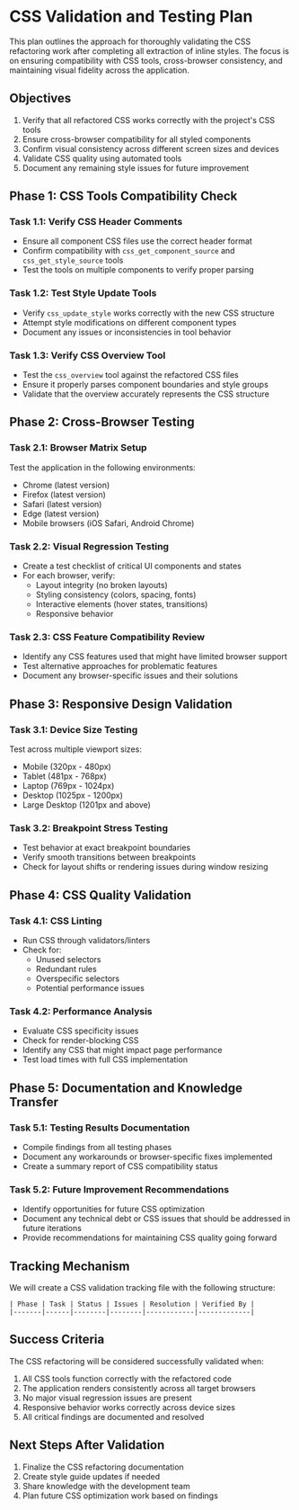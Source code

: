 # CSS Validation and Testing Plan

This plan outlines the approach for thoroughly validating the CSS refactoring work after completing all extraction of inline styles. The focus is on ensuring compatibility with CSS tools, cross-browser consistency, and maintaining visual fidelity across the application.

## Objectives

1. Verify that all refactored CSS works correctly with the project's CSS tools
2. Ensure cross-browser compatibility for all styled components
3. Confirm visual consistency across different screen sizes and devices
4. Validate CSS quality using automated tools
5. Document any remaining style issues for future improvement

## Phase 1: CSS Tools Compatibility Check

### Task 1.1: Verify CSS Header Comments
- Ensure all component CSS files use the correct header format
- Confirm compatibility with `css_get_component_source` and `css_get_style_source` tools
- Test the tools on multiple components to verify proper parsing

### Task 1.2: Test Style Update Tools
- Verify `css_update_style` works correctly with the new CSS structure
- Attempt style modifications on different component types
- Document any issues or inconsistencies in tool behavior

### Task 1.3: Verify CSS Overview Tool
- Test the `css_overview` tool against the refactored CSS files
- Ensure it properly parses component boundaries and style groups
- Validate that the overview accurately represents the CSS structure

## Phase 2: Cross-Browser Testing

### Task 2.1: Browser Matrix Setup
Test the application in the following environments:
- Chrome (latest version)
- Firefox (latest version)
- Safari (latest version)
- Edge (latest version)
- Mobile browsers (iOS Safari, Android Chrome)

### Task 2.2: Visual Regression Testing
- Create a test checklist of critical UI components and states
- For each browser, verify:
  - Layout integrity (no broken layouts)
  - Styling consistency (colors, spacing, fonts)
  - Interactive elements (hover states, transitions)
  - Responsive behavior

### Task 2.3: CSS Feature Compatibility Review
- Identify any CSS features used that might have limited browser support
- Test alternative approaches for problematic features
- Document any browser-specific issues and their solutions

## Phase 3: Responsive Design Validation

### Task 3.1: Device Size Testing
Test across multiple viewport sizes:
- Mobile (320px - 480px)
- Tablet (481px - 768px)
- Laptop (769px - 1024px)
- Desktop (1025px - 1200px)
- Large Desktop (1201px and above)

### Task 3.2: Breakpoint Stress Testing
- Test behavior at exact breakpoint boundaries
- Verify smooth transitions between breakpoints
- Check for layout shifts or rendering issues during window resizing

## Phase 4: CSS Quality Validation

### Task 4.1: CSS Linting
- Run CSS through validators/linters
- Check for:
  - Unused selectors
  - Redundant rules
  - Overspecific selectors
  - Potential performance issues

### Task 4.2: Performance Analysis
- Evaluate CSS specificity issues
- Check for render-blocking CSS
- Identify any CSS that might impact page performance
- Test load times with full CSS implementation

## Phase 5: Documentation and Knowledge Transfer

### Task 5.1: Testing Results Documentation
- Compile findings from all testing phases
- Document any workarounds or browser-specific fixes implemented
- Create a summary report of CSS compatibility status

### Task 5.2: Future Improvement Recommendations
- Identify opportunities for future CSS optimization
- Document any technical debt or CSS issues that should be addressed in future iterations
- Provide recommendations for maintaining CSS quality going forward

## Tracking Mechanism

We will create a CSS validation tracking file with the following structure:

```
| Phase | Task | Status | Issues | Resolution | Verified By |
|-------|------|--------|--------|------------|-------------|
```

## Success Criteria

The CSS refactoring will be considered successfully validated when:

1. All CSS tools function correctly with the refactored code
2. The application renders consistently across all target browsers
3. No major visual regression issues are present
4. Responsive behavior works correctly across device sizes
5. All critical findings are documented and resolved

## Next Steps After Validation

1. Finalize the CSS refactoring documentation
2. Create style guide updates if needed
3. Share knowledge with the development team
4. Plan future CSS optimization work based on findings